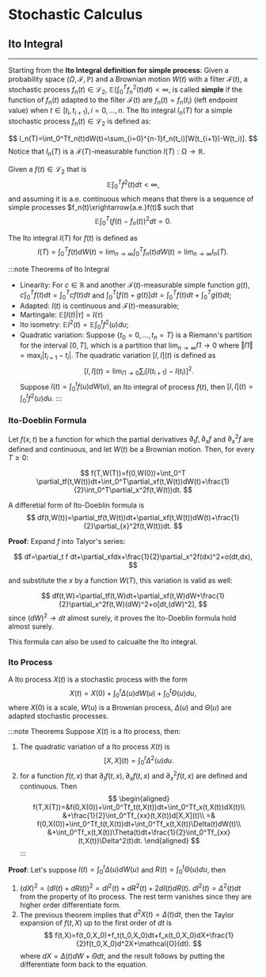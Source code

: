 # Stochastic Calculus

## Ito Integral
---

Starting from the **Ito Integral definition for simple process**:
Given a probability space $(\Omega,\mathcal{F},\mathbb{P})$ and a Brownian motion $W(t)$ with a filter $\mathcal{F}(t)$, a stochastic process $f_n(t)\in\mathcal{L_2}$, $\mathbb{E}(\int_0^Tf_n^2(t)dt)<\infty$, is called **simple** if the function of $f_n(t)$ adapted to the filter $\mathcal{F}(t)$ are $f_n(t)=f_n(t_i)$ (left endpoint value) when $t\in[t_i,t_{i+1}),i=0,\dots, n$. The Ito integral $I_n(T)$ for a simple stochastic process $f_n(t)\in\mathcal{L}_2$ is defined as:

$$
I_n(T)=\int_0^Tf_n(t)dW(t)=\sum_{i=0}^{n-1}f_n(t_i)[W(t_{i+1})-W(t_i)].
$$
Notice that $I_n(T)$ is a $\mathcal{F}(T)$-measurable function $I(T):\mathcal{\Omega}\to \mathbb{R}$. 

Given a $f(t)\in\mathcal{L}_2$ that is
$$
\mathbb{E}\int_0^Tf^2(t)dt<\infty,
$$
and assuming it is a.e. continuous which means that there is a sequence of simple processes $f_n(t)\xrightarrow{a.e.}f(t)$ such that
$$
\mathbb{E}\int_0^T\left(f(t)-f_n(t)\right)^2dt=0.
$$

The Ito integral $I(T)$ for $f(t)$ is defined as
$$
I(T)=\int_0^Tf(t)dW(t)=\lim_{n\to\infty}\int_0^Tf_n(t)dW(t)=\lim_{n\to\infty}I_n(T).
$$


:::note Theorems of Ito Integral
* Linearity: For $c\in\mathbb{R}$ and another $\mathcal{F}(t)$-measurable simple function $g(t)$, $c\int_0^T f(t)dt = \int_0^T cf(t)dt$ and $\int_0^T [f(t)+g(t)]dt = \int_0^T f(t)dt+\int_0^Tg(t)dt$;
* Adapted: $I(t)$ is continuous and $\mathcal{F}(t)$-measurable;
* Martingale: $\mathbb{E}[I(t)|\tau] = I(\tau)$
* Ito isometry: $\mathbb{E} I^2(t)=\mathbb{E} \int_0^tf^2(u)du$;
* Quadratic variation: Suppose $\lbrace t_0=0,\dots, t_n=T\rbrace$ is a Riemann's partition for the interval $[0,T]$, which is a partition that $\lim_{n\to\infty}\Pi\to 0$ where
$\Vert \Pi\Vert=\max_i|t_{i+1}-t_i|$. The quadratic variation $[I,I] (t)$ is defined as
$$
[I,I](t)=\lim_{\Pi\to 0}\sum_{i}[I(t_{i+1})-I(t_i)]^2.
$$
Suppose $I(t)=\int_0^tf(u)dW(u)$, an Ito integral of process $f(t)$, then $[I,I](t)=\int_0^t f^2(u)du$.
:::

### Ito-Doeblin Formula

Let $f(x,t)$ be a function for which the partial derivatives $\partial_tf,\partial_xf$ and $\partial_x^2f$ are defined and continuous, and let $W(t)$ be a Brownian motion. Then, for every $T\ge0$:

$$
f(T,W(T))=f(0,W(0))+\int_0^T \partial_tf(t,W(t))dt+\int_0^T\partial_xf(t,W(t))dW(t)+\frac{1}{2}\int_0^T\partial_x^2f(t,W(t))dt.
$$

A differetial form of Ito-Doeblin formula is
$$
df(t,W(t))=\partial_tf(t,W(t))dt+\partial_xf(t,W(t))dW(t)+\frac{1}{2}\partial_{x}^2f(t,W(t))dt.
$$


**Proof**: Expand $f$ into Talyor's series:

$$
df=\partial_t f dt+\partial_xfdx+\frac{1}{2}\partial_x^2f(dx)^2+o(dt,dx),
$$

and substitute the $x$ by a function $W(T)$, this variation is valid as well:

$$
df(t,W)=\partial_tf(t,W)dt+\partial_xf(t,W)dW+\frac{1}{2}\partial_x^2f(t,W)(dW)^2+o[dt,(dW)^2],
$$
since $(dW)^2\to dt$ almost surely, it proves the Ito-Doeblin formula hold almost surely.

This formula can also be used to calcualte the Ito integral.

### Ito Process
A Ito process $X(t)$ is a stochastic process with the form
$$
X(t)=X(0)+\int_0^t\Delta(u)dW(u)+\int_0^t\Theta(u)du,
$$
where $X(0)$ is a scale, $W(u)$ is a Brownian process, $\Delta(u)$ and $\Theta(u)$ are adapted stochastic processes.

:::note Theorems
Suppose $X(t)$ is a Ito process, then:
1. The quadratic variation of a Ito process $X(t)$ is
$$
[X,X](t)=\int_0^t\Delta^2(u)du.
$$
2. for a function $f(t,x)$ that $\partial_tf(t,x), \partial_xf(t,x)$ and $\partial^2_xf(t,x)$ are defined and continuous. Then
$$
\begin{aligned}
f(T,X(T))=&f(0,X(0))+\int_0^Tf_t(t,X(t))dt+\int_0^Tf_x(t,X(t))dX(t)\\
&+\frac{1}{2}\int_0^Tf_{xx}(t,X(t))d[X,X](t)\\
=& f(0,X(0))+\int_0^Tf_t(t,X(t))dt+\int_0^Tf_x(t,X(t))\Delta(t)dW(t)\\
&+\int_0^Tf_x(t,X(t))\Theta(t)dt+\frac{1}{2}\int_0^Tf_{xx}(t,X(t))\Delta^2(t)dt.
\end{aligned}
$$
:::

**Proof**: Let's suppose $I(t)=\int_0^t\Delta(u)dW(u)$ and $R(t)=\int_0^t\Theta(u)du$, then
1. $(dX)^2=(dI(t)+dR(t))^2 = dI^2(t)+dR^2(t)+2dI(t)dR(t)$. $dI^2(t)=\Delta^2(t)dt$ from the property of Ito process. The rest term vanishes since they are higher order differentiate form.
2. The previous theorem implies that $d^2X(t)=\Delta(t)dt$, then the Taylor expansion of $f(t,X)$ up to the first order of $dt$ is
$$
f(t,X)=f(t_0,X_0)+f_t(t_0,X_0)dt+f_x(t_0,X_0)dX+\frac{1}{2}f(t_0,X_0)d^2X+\mathcal{O}(dt).
$$
where $dX= \Delta(t)dW+\Theta dt$, and the result follows by putting the differentiate form back to the equation.